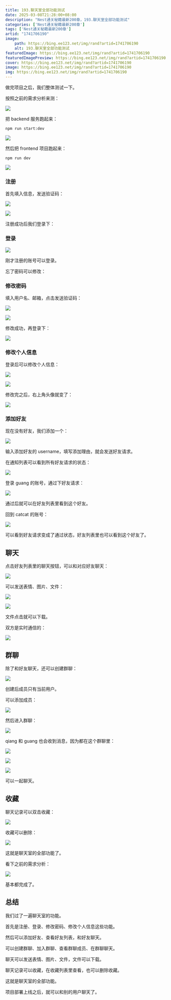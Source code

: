 ```yaml
---
title: 193.聊天室全部功能测试
date: 2025-03-08T21:28:00+08:00
description: "Nest通关秘籍最新200章，193.聊天室全部功能测试"
categories: ['Nest通关秘籍最新200章']
tags: ['Nest通关秘籍最新200章']
artid: "1741706190"
image:
    path: https://bing.ee123.net/img/rand?artid=1741706190
    alt: 193.聊天室全部功能测试
featuredImage: https://bing.ee123.net/img/rand?artid=1741706190
featuredImagePreview: https://bing.ee123.net/img/rand?artid=1741706190
cover: https://bing.ee123.net/img/rand?artid=1741706190
image: https://bing.ee123.net/img/rand?artid=1741706190
img: https://bing.ee123.net/img/rand?artid=1741706190
---
```


做完项目之后，我们整体测试一下。

按照之前的需求分析来测：

![](<https://p1-juejin.byteimg.com/tos-cn-i-k3u1fbpfcp/f78413f01d2c43cf82ca2db9daf8ebd9~tplv-k3u1fbpfcp-jj-mark:0:0:0:0:q75.image#?w=944&h=1100&s=126010&e=png&b=ffffff>) 

把 backend 服务跑起来：

```
npm run start:dev
```

![](https://p6-juejin.byteimg.com/tos-cn-i-k3u1fbpfcp/9f9ee14487ff42ee950f33685437d7bb~tplv-k3u1fbpfcp-jj-mark:0:0:0:0:q75.image#?w=1686&h=836&s=490465&e=png&b=181818)

然后把 frontend 项目跑起来：

```
npm run dev
```
![](https://p9-juejin.byteimg.com/tos-cn-i-k3u1fbpfcp/41c801d3680843f2b01e25e0b90cdcf7~tplv-k3u1fbpfcp-jj-mark:0:0:0:0:q75.image#?w=812&h=266&s=36576&e=png&b=191919)

### 注册

首先填入信息，发送验证码：

![](https://p6-juejin.byteimg.com/tos-cn-i-k3u1fbpfcp/e4335c1df91145a9a55259530ba7d37b~tplv-k3u1fbpfcp-jj-mark:0:0:0:0:q75.image#?w=2304&h=1296&s=182874&e=gif&f=26&b=fefefe)

![](https://p6-juejin.byteimg.com/tos-cn-i-k3u1fbpfcp/9f5eb7bfca784bb6b38e13a03d33bfa8~tplv-k3u1fbpfcp-jj-mark:0:0:0:0:q75.image#?w=570&h=256&s=35098&e=png&b=f6f6f6)

注册成功后我们登录下：

### 登录

![](https://p9-juejin.byteimg.com/tos-cn-i-k3u1fbpfcp/c0e432b394d847a5b026460f6bd26e63~tplv-k3u1fbpfcp-jj-mark:0:0:0:0:q75.image#?w=2798&h=1338&s=356128&e=gif&f=38&b=fefefe)

刚才注册的账号可以登录。

忘了密码可以修改：

### 修改密码

填入用户名、邮箱，点击发送验证码：

![](https://p1-juejin.byteimg.com/tos-cn-i-k3u1fbpfcp/351758aadd204147840279978610ff91~tplv-k3u1fbpfcp-jj-mark:0:0:0:0:q75.image#?w=1794&h=1012&s=105155&e=png&b=ffffff)

![](https://p3-juejin.byteimg.com/tos-cn-i-k3u1fbpfcp/69f3395567df40b3a6169bf93525ab2b~tplv-k3u1fbpfcp-jj-mark:0:0:0:0:q75.image#?w=540&h=244&s=36429&e=png&b=f5f5f5)

修改成功，再登录下：

![](https://p9-juejin.byteimg.com/tos-cn-i-k3u1fbpfcp/1b4f658d130741d69e823f4afad00233~tplv-k3u1fbpfcp-jj-mark:0:0:0:0:q75.image#?w=2798&h=1338&s=305931&e=gif&f=25&b=fefefe)

### 修改个人信息

登录后可以修改个人信息：

![](https://p3-juejin.byteimg.com/tos-cn-i-k3u1fbpfcp/f11838f6a9e9482eb0df95e8d7564b30~tplv-k3u1fbpfcp-jj-mark:0:0:0:0:q75.image#?w=2798&h=1338&s=2242945&e=gif&f=70&b=fefefe)

![](https://p9-juejin.byteimg.com/tos-cn-i-k3u1fbpfcp/0e852d20e0b3498f9302944c1437584a~tplv-k3u1fbpfcp-jj-mark:0:0:0:0:q75.image#?w=530&h=270&s=35050&e=png&b=f8f8f8)

修改完之后，右上角头像就变了：

![](https://p6-juejin.byteimg.com/tos-cn-i-k3u1fbpfcp/68fe0a30a7804dcb86eb76a437cdb2db~tplv-k3u1fbpfcp-jj-mark:0:0:0:0:q75.image#?w=2328&h=1086&s=133016&e=png&b=ffffff)

### 添加好友

现在没有好友，我们添加一个：

![](https://p9-juejin.byteimg.com/tos-cn-i-k3u1fbpfcp/77704b001bce4080a2e7091108408004~tplv-k3u1fbpfcp-jj-mark:0:0:0:0:q75.image#?w=2304&h=1268&s=689379&e=gif&f=42&b=fdfdfd)

输入添加好友的 username，填写添加理由，就会发送好友请求。

在通知列表可以看到所有好友请求的状态：

![](https://p6-juejin.byteimg.com/tos-cn-i-k3u1fbpfcp/a7a947548b9046f9857cade55ec979a2~tplv-k3u1fbpfcp-jj-mark:0:0:0:0:q75.image#?w=2304&h=1268&s=157868&e=gif&f=28&b=fdfdfd)

登录 guang 的账号，通过下好友请求：

![](https://p9-juejin.byteimg.com/tos-cn-i-k3u1fbpfcp/e4212e6f746f4bf6bb09712d976402e1~tplv-k3u1fbpfcp-jj-mark:0:0:0:0:q75.image#?w=2304&h=1268&s=543441&e=gif&f=51&b=fdfdfd)

通过后就可以在好友列表里看到这个好友。

回到 catcat 的账号：

![](https://p6-juejin.byteimg.com/tos-cn-i-k3u1fbpfcp/9bb4b04ee2924f7bb3147e20a84ef15d~tplv-k3u1fbpfcp-jj-mark:0:0:0:0:q75.image#?w=2304&h=1268&s=316388&e=gif&f=39&b=fdfdfd)

可以看到好友请求变成了通过状态，好友列表里也可以看到这个好友了。

## 聊天

点击好友列表里的聊天按钮，可以和对应好友聊天：

![](https://p3-juejin.byteimg.com/tos-cn-i-k3u1fbpfcp/05cf676ffe3c4a83ae0ae02d01096b0e~tplv-k3u1fbpfcp-jj-mark:0:0:0:0:q75.image#?w=2388&h=1412&s=988650&e=gif&f=61&b=fefefe)

可以发送表情、图片、文件：

![](https://p9-juejin.byteimg.com/tos-cn-i-k3u1fbpfcp/f8d8837395bd4198af05780236f71593~tplv-k3u1fbpfcp-jj-mark:0:0:0:0:q75.image#?w=2388&h=1412&s=4260731&e=gif&f=58&b=fefefe)

![](https://p9-juejin.byteimg.com/tos-cn-i-k3u1fbpfcp/a562cd10d33845b4b076aac8dfc54768~tplv-k3u1fbpfcp-jj-mark:0:0:0:0:q75.image#?w=2388&h=1412&s=3119762&e=gif&f=61&b=fdfcfc)

文件点击就可以下载。

双方是实时通信的：

![](https://p3-juejin.byteimg.com/tos-cn-i-k3u1fbpfcp/d9ee1737fa154a7bbbd8c51fa1070ddc~tplv-k3u1fbpfcp-jj-mark:0:0:0:0:q75.image#?w=2860&h=1452&s=1360204&e=gif&f=50&b=fcfbfb)

## 群聊

除了和好友聊天，还可以创建群聊：

![](https://p1-juejin.byteimg.com/tos-cn-i-k3u1fbpfcp/ff7af56cf89e4cada4848bd5135e8e91~tplv-k3u1fbpfcp-jj-mark:0:0:0:0:q75.image#?w=2860&h=1452&s=1226454&e=gif&f=53&b=fdfdfd)

创建后成员只有当前用户。

可以添加成员：

![](https://p1-juejin.byteimg.com/tos-cn-i-k3u1fbpfcp/9ce3dad7834b464789f1085666d55f31~tplv-k3u1fbpfcp-jj-mark:0:0:0:0:q75.image#?w=2860&h=1452&s=1651484&e=gif&f=70&b=fdfdfd)

然后进入群聊：

![](https://p1-juejin.byteimg.com/tos-cn-i-k3u1fbpfcp/1f5ccee49f654143aaa34381f9a6e3ef~tplv-k3u1fbpfcp-jj-mark:0:0:0:0:q75.image#?w=2860&h=1452&s=1004541&e=gif&f=41&b=fdfdfd)

qiang 和 guang 也会收到消息，因为都在这个群聊里：

![](https://p6-juejin.byteimg.com/tos-cn-i-k3u1fbpfcp/a0cd2eb7f9c6459fa1b7d54e2a773d99~tplv-k3u1fbpfcp-jj-mark:0:0:0:0:q75.image#?w=2216&h=1394&s=165412&e=png&b=ffffff)

![](https://p1-juejin.byteimg.com/tos-cn-i-k3u1fbpfcp/01e8bdd1e983495b83f9edbbe7b0adb8~tplv-k3u1fbpfcp-jj-mark:0:0:0:0:q75.image#?w=2196&h=1346&s=133825&e=png&b=ffffff)

![](https://p3-juejin.byteimg.com/tos-cn-i-k3u1fbpfcp/40be1387af334848a7681caeba494d95~tplv-k3u1fbpfcp-jj-mark:0:0:0:0:q75.image#?w=2822&h=1324&s=145998&e=png&b=ffffff)

可以一起聊天。

## 收藏

聊天记录可以双击收藏：

![](https://p3-juejin.byteimg.com/tos-cn-i-k3u1fbpfcp/4c7958668ebd4f00a8b7841290539ef5~tplv-k3u1fbpfcp-jj-mark:0:0:0:0:q75.image#?w=2860&h=1452&s=1197203&e=gif&f=68&b=fdfdfd)

收藏可以删除：

![](https://p6-juejin.byteimg.com/tos-cn-i-k3u1fbpfcp/c1ead05507854305ba8f1ae8c0f86047~tplv-k3u1fbpfcp-jj-mark:0:0:0:0:q75.image#?w=2860&h=1452&s=955419&e=gif&f=40&b=fdfdfd)

这就是聊天室的全部功能了。

看下之前的需求分析：

![](<https://p1-juejin.byteimg.com/tos-cn-i-k3u1fbpfcp/f78413f01d2c43cf82ca2db9daf8ebd9~tplv-k3u1fbpfcp-jj-mark:0:0:0:0:q75.image#?w=944&h=1100&s=126010&e=png&b=ffffff>) 

基本都完成了。

## 总结

我们过了一遍聊天室的功能。

首先是注册、登录、修改密码、修改个人信息这些功能。

然后可以添加好友、查看好友列表，和好友聊天。

可以创建群聊、加入群聊、查看群聊成员、在群聊聊天。

聊天可以发送表情、图片、文件，文件可以下载。

聊天记录可以收藏，在收藏列表里查看，也可以删除收藏。

这就是聊天室的全部功能。

项目部署上线之后，就可以和别的用户聊天了。